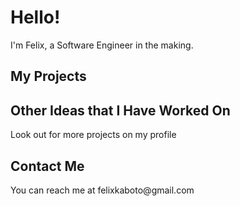 # Hello!
I'm Felix, a Software Engineer in the making.

<h2>My Projects</h2>


<h2>Other Ideas that I Have Worked On</h2>

<p>Look out for more projects on my profile</p>


<h2>Contact Me</h2>

<p>You can reach me at felixkaboto@gmail.com</p>
